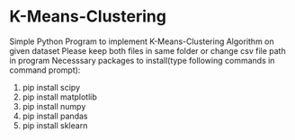 # K-Means-Clustering
Simple Python Program to implement K-Means-Clustering Algorithm on given dataset
Please keep both files  in same folder or change csv file path in program
Necesssary packages to install(type following commands in command prompt):
1. pip install scipy
2. pip install matplotlib
3. pip install numpy
4. pip install pandas
5. pip install sklearn

